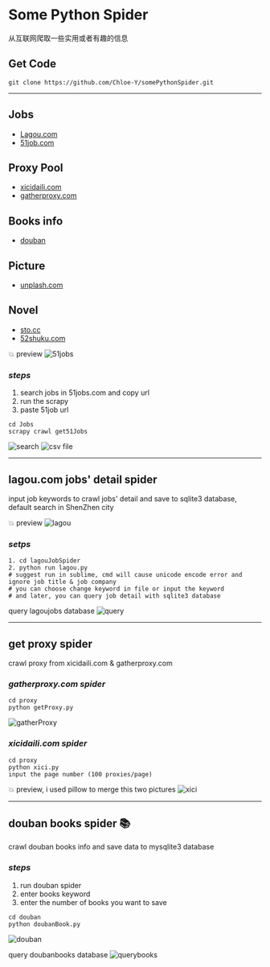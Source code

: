 # Some Python Spider
从互联网爬取一些实用或者有趣的信息

## Get Code

 ``` 
 git clone https://github.com/Chloe-Y/somePythonSpider.git
 ```
------
## Jobs
* [Lagou.com](#Lagou) 
* [51job.com](#51Job)

## Proxy Pool
* [xicidaili.com]()
* [gatherproxy.com]()

## Books info
* [douban]() 

## Picture
* [unplash.com]()

## Novel
* [sto.cc]()
* [52shuku.com]()


 :boom: preview
 ![51jobs](https://github.com/ChloeandShawn/somePythonSpider/raw/master/demo/51jobs.png)

 ### *steps*
 1. search jobs in 51jobs.com and copy url
 2. run the scrapy
 3. paste 51job url
  
 ```
 cd Jobs
 scrapy crawl get51Jobs
 ```
 ![search](https://github.com/ChloeandShawn/somePythonScrapy/blob/master/demo/search.gif)
 ![csv file](https://github.com/ChloeandShawn/somePythonScrapy/blob/master/demo/data.gif)
 
 ------
 ## lagou.com jobs' detail spider
 input job keywords to crawl jobs' detail and save to sqlite3 database, default search in ShenZhen city
 
 :boom: preview 
 ![lagou](https://github.com/ChloeandShawn/somePythonSpider/blob/master/demo/lagou.png)
 
 ### *setps*
 ```
 1. cd lagouJobSpider
 2. python run lagou.py 
 # suggest run in sublime, cmd will cause unicode encode error and ignore job title & job company 
 # you can choose change keyword in file or input the keyword
 # and later, you can query job detail with sqlite3 database
 ```
 query lagoujobs database
 ![query](https://github.com/ChloeandShawn/somePythonSpider/blob/master/demo/query.png)
 
 ------
 ## get proxy spider
 crawl proxy from xicidaili.com & gatherproxy.com
 
 ### *gatherproxy.com spider*
 ```
 cd proxy
 python getProxy.py
 ```
 ![gatherProxy](https://github.com/ChloeandShawn/somePythonSpider/blob/master/demo/getproxy.png)
 
 ### *xicidaili.com spider*
 ```
 cd proxy
 python xici.py
 input the page number (100 proxies/page)
 ```
 :boom: preview, i used pillow to merge this two pictures
 ![xici](https://github.com/ChloeandShawn/somePythonSpider/blob/master/demo/getxici.png)
 
 ------
 ## douban books spider :books:
 crawl douban books info and save data to mysqlite3 database
 
 ### *steps*
 1. run douban spider
 2. enter books keyword
 3. enter the number of books you want to save
 
 ```
 cd douban
 python doubanBook.py
 ```
 ![douban](https://github.com/ChloeandShawn/somePythonScrapy/blob/master/demo/douban.gif)
 
 query doubanbooks database
 ![querybooks](https://github.com/ChloeandShawn/somePythonSpider/raw/master/demo/querybooks.png)
